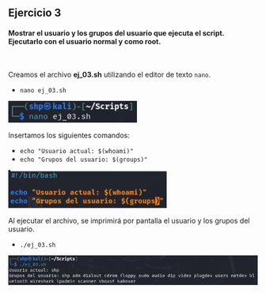 <h2>Ejercicio 3</h2>

<h4>Mostrar el usuario y los grupos del usuario que ejecuta el script.
Ejecutarlo con el usuario normal y como root.</h4>

<br>

Creamos el archivo **ej_03.sh** utilizando el editor de texto `nano`.
- `nano ej_03.sh` <p>

 <img src="src/ej3.png" alt="ej3" width="260" />

Insertamos los siguientes comandos: <p>
- `echo "Usuario actual: $(whoami)"`
- `echo "Grupos del usuario: $(groups)"`

<img src="src/whoami.png" alt="whoami" width="320" />


Al ejecutar el archivo, se imprimirá por pantalla el usuario y los grupos del usuario. <p>

- `./ej_03.sh`

 <img src="src/ejecutar3.png" alt="ejecutar" width="650" />
